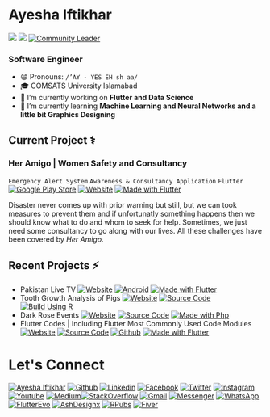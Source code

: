 # Ayesha Iftikhar
[![](https://img.shields.io/badge/Women_Techmakers-Ambassador-C5168E?logo=google&logoColor=ffffff)]()  [![](https://img.shields.io/badge/Certified_Flutter_Developer-Udemy-C5168D?logo=flutter&logoColor=ffffff)](https://drive.google.com/file/d/12ALfgkxrhcWdfA8dAgVi0cc69fllom6v/view?usp=sharing) [![Community Leader](https://img.shields.io/badge/Community_Leader_URBAN_WASH-PICIIP-C5168D?logo=opsgenie&logoColor=ffffff)](https://drive.google.com/file/d/1WIsqL6mFxUF_xJEx_m8N6j4yxQQ3N7wK/view?usp=sharing)
### Software Engineer

- 😄 Pronouns: `/’AY - YES EH sh aa/`
- 🎓 COMSATS University Islamabad
- 🔭 I’m currently working on **Flutter and Data Science**
- 🌱 I’m currently learning **Machine Learning and Neural Networks and a little bit Graphics Designing**  

## Current Project ⚕
### Her Amigo | Women Safety and Consultancy
`Emergency Alert System` `Awareness & Consultancy Application` `Flutter`
[![Google Play Store](https://img.shields.io/badge/Google_Play-C5168D?logo=google-play&logoColor=ffffff)](https://play.google.com/store/apps/details?id=com.ayesha.HerAmigo)
[![Website](https://img.shields.io/badge/Website-C5168D?logo=google-chrome&logoColor=ffffff)](https://www.heramigo.live/) [![Made with Flutter](https://img.shields.io/badge/Made_with-Flutter-C5168D?logo=flutter&logoColor=ffffff)](https://flutter.dev)

Disaster never comes up with prior warning but still, but we can took measures to prevent them and if unfortunatly something happens then we should know what to do and whom to seek for help. Sometimes, we just need some consultancy to go along with our lives. All these challenges have been covered by *Her Amigo*.

## Recent Projects ⚡
- Pakistan Live TV [![Website](https://img.shields.io/badge/Website-00C853?logo=google-chrome&logoColor=ffffff)](https://pakistanlive.tv) [![Android](https://img.shields.io/badge/Google_Play-00C853?logo=google-play&logoColor=ffffff)](https://play.google.com/store/apps/details?id=pakistanlive.tv) [![Made with Flutter](https://img.shields.io/badge/Made_with-Flutter-00C853?logo=flutter&logoColor=ffffff)](https://flutter.dev)
- Tooth Growth Analysis of Pigs [![Website](https://img.shields.io/badge/Website-0175C2?logo=google-chrome&logoColor=ffffff)](https://ayeshaiftikhar.me/ToothGrowthAnalysisofPigs/) [![Source Code](https://img.shields.io/badge/Source_Code-0175C2?logo=github&logoColor=ffffff)](https://github.com/AyeshaIftikhar/ToothGrowthAnalysisofPigs) [![Build Using R](https://img.shields.io/badge/Made_with-R_Language-0175C2?logo=R&logoColor=ffffff)](https://www.r-project.org/about.html)
- Dark Rose Events [![Website](https://img.shields.io/badge/Website-C03?logo=google-chrome&logoColor=ffffff)](https://ayeshaiftikhar.me/DarkRoseEvents/) [![Source Code](https://img.shields.io/badge/Source_Code-C03?logo=github&logoColor=ffffff)](https://github.com/AyeshaIftikhar/DarkRoseEvents) [![Made with Php](https://img.shields.io/badge/Made_with-Php-C03?logo=Php&logoColor=ffffff)](https://www.php.net/)
- Flutter Codes | Including Flutter Most Commonly Used Code Modules [![Website](https://img.shields.io/badge/Website-0175C2?logo=google-chrome&logoColor=ffffff)](https://authentication-demo-a1eb6.web.app/#/) [![Source Code](https://img.shields.io/badge/Source_Code-0175C2?logo=GitHub&logoColor=ffffff)](https://github.com/AyeshaIftikhar/Flutter-Codes) [![Github](https://img.shields.io/badge/Github-Instructions-0175C2?logo=GitHub&logoColor=ffffff)](https://ayeshaiftikhar.me/Flutter-Codes/) [![Made with Flutter](https://img.shields.io/badge/Made_with-Flutter-0175C2?logo=flutter&logoColor=ffffff)](https://flutter.dev)




# Let's Connect
[![Ayesha Iftikhar](https://img.shields.io/badge/Ayesha_Iftikhar-000000?logo=opsgenie&logoColor=ffffff)](https://ayeshaiftikhar.github.io) [![Github](https://img.shields.io/badge/Github-Follow-211F1F?logo=GitHub&logoColor=ffffff)](https://github.com/AyeshaIftikhar/) [![Linkedin](https://img.shields.io/badge/Linkedin-Connect-0077B5?logo=Linkedin&logoColor=ffffff)](https://www.linkedin.com/in/seayeshaiftikhar/)  [![Facebook](https://img.shields.io/badge/Facebook-1877F2?logo=Facebook&logoColor=ffffff)](https://www.facebook.com/seayeshaiftikhar/) [![Twitter](https://img.shields.io/badge/Twitter-Follow-08A0E9?logo=Twitter&logoColor=ffffff)](https://www.twitter.com/seaishaiftikhar/) [![Instagram](https://img.shields.io/badge/Instagram-Follow-DD2A7B?logo=Instagram&logoColor=ffffff)](https://www.instagram.com/seayeshaiftikhar/) [![Youtube](https://img.shields.io/badge/Youtube-Subscribe-FF0000?logo=Youtube&logoColor=ffffff)](https://www.youtube.com/channel/UCUI0fN6xPUT3SfGLfh8B9Lg) [![Medium](https://img.shields.io/badge/Medium-Follow-0077B5?logo=Medium&logoColor=ffffff)](https://www.medium.com/@seayeshaiftikhar)[![StackOverflow](https://img.shields.io/badge/Stackoverflow-211F1F?logo=stackoverflow&logoColor=ffffff)](https://stackoverflow.com/users/9611960/ayesha-iftikhar) [![Gmail](https://img.shields.io/badge/Gmail-D44638?logo=gmail&logoColor=ffffff)](mailto:seayeshaiftikharl@gmail.com) [![Messenger](https://img.shields.io/badge/Chat-1877F2?logo=Messenger&logoColor=ffffff)](https://m.me/seayeshaiftikhar/) [![WhatsApp](https://img.shields.io/badge/Chat-25D366?logo=WhatsApp&logoColor=ffffff)](https://wa.me/923137128036?text=%23Github) [![FlutterEvo](https://img.shields.io/badge/FlutterEvo-Follow-0077B5?logo=Medium&logoColor=ffffff)](https://medium.com/flutterevo) [![AshDesignx](https://img.shields.io/badge/AshDesignx-Follow-FF0000?logo=Instagram&logoColor=ffffff)](https://www.instagram.com/ashdesignx) 
[![RPubs](https://img.shields.io/badge/Rpubs-CD5C5C?logo=R&logoColor=ffffff)](https://rpubs.com/seAyeshaIftikhar) [![Fiver](https://img.shields.io/badge/Fiverr-004c00?logo=Fiverr&logoColor=ffffff)](https://www.fiverr.com/ayeshaiftikhar1)

<!-- [![Support Developer](https://img.shields.io/badge/Support-Developer-784fff?logo=buy-me-a-coffee&logoColor=ffffff)](https://wa.me/923137128036?text=Thank%20you%20for%20supporting%20me%20%E2%9D%A4%0ABank%20Account%20Details%0ATitle%3A%20Ayesha%20Iftikhar%0AIBAN%3A%20PK90HABB0022417901576303) -->

